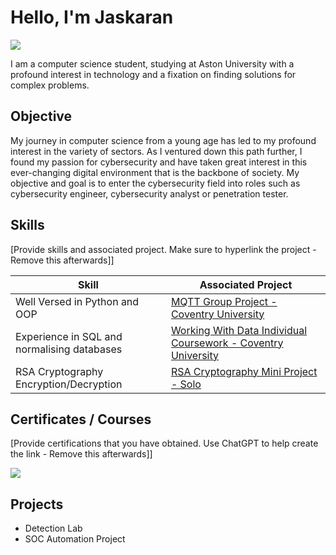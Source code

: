 # Hello, I'm Jaskaran
<a href="https://www.linkedin.com/in/jaskaran-mahal-555a98327/"><img src="https://img.shields.io/badge/-LinkedIn-0072b1?&style=for-the-badge&logo=linkedin&logoColor=white" /></a>


I am a computer science student, studying at Aston University with a profound interest in technology and a fixation on finding solutions for complex problems.

## Objective
My journey in computer science from a young age has led to my profound interest in the variety of sectors. As I ventured down this path further, I found my passion for cybersecurity and have taken great interest in this ever-changing digital environment that is the backbone of society. My objective and goal is to enter the cybersecurity field into roles such as cybersecurity engineer, cybersecurity analyst or penetration tester.

## Skills
[Provide skills and associated project. Make sure to hyperlink the project - Remove this afterwards]]

| Skill                                         | Associated Project         |
|-----------------------------------------------|----------------------------|
|          Well Versed in Python and OOP        | <a href="https://github.com/JaskaranM/MQTT-Project">MQTT Group Project - Coventry University </a>|
|   Experience in SQL and normalising databases | <a href="https://drive.google.com/drive/folders/1N_GahSj657V9RrtMIJcsgMyVmRIBonZj?usp=sharing">Working With Data Individual Coursework - Coventry University</a>|
|     RSA Cryptography Encryption/Decryption    | <a href="">RSA Cryptography Mini Project - Solo</a>|



## Certificates / Courses
[Provide certifications that you have obtained. Use ChatGPT to help create the link - Remove this afterwards]]
<div>
<img src="https://img.shields.io/badge/-Security%2B-FF0000?&style=for-the-badge&logo=CompTIA&logoColor=white" />


## Projects
- Detection Lab
- SOC Automation Project
